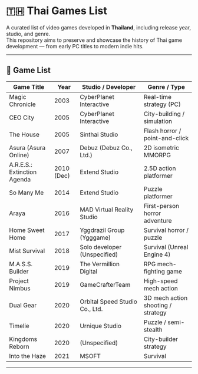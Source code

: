 # 🇹🇭 Thai Games List

A curated list of video games developed in **Thailand**, including release year, studio, and genre.  
This repository aims to preserve and showcase the history of Thai game development — from early PC titles to modern indie hits.

---

## 📜 Game List

| Game Title              | Year       | Studio / Developer                     | Genre / Type                         |
|-------------------------|------------|----------------------------------------|--------------------------------------|
| Magic Chronicle         | 2003       | CyberPlanet Interactive                | Real-time strategy (PC)              |
| CEO City                | 2005       | CyberPlanet Interactive                | City-building / simulation           |
| The House               | 2005       | Sinthai Studio                          | Flash horror / point-and-click       |
| Asura (Asura Online)    | 2007       | Debuz (Debuz Co., Ltd.)                 | 2D isometric MMORPG                   |
| A.R.E.S.: Extinction Agenda | 2010 (Dec) | Extend Studio                          | 2.5D action platformer               |
| So Many Me              | 2014       | Extend Studio                          | Puzzle platformer                    |
| Araya                   | 2016       | MAD Virtual Reality Studio              | First-person horror adventure        |
| Home Sweet Home         | 2017       | Yggdrazil Group (Ygggame)               | Survival horror / puzzle             |
| Mist Survival           | 2018       | Solo developer (Unspecified)            | Survival (Unreal Engine 4)           |
| M.A.S.S. Builder        | 2019       | The Vermillion Digital                  | RPG mech-fighting game               |
| Project Nimbus          | 2019       | GameCrafterTeam                         | High-speed mech action               |
| Dual Gear               | 2020       | Orbital Speed Studio Co., Ltd.          | 3D mech action shooting / strategy   |
| Timelie                 | 2020       | Urnique Studio                          | Puzzle / semi-stealth                |
| Kingdoms Reborn         | 2020       | (Unspecified)                           | City-builder strategy                |
| Into the Haze           | 2021       | MSOFT                                   | Survival                             |

---
